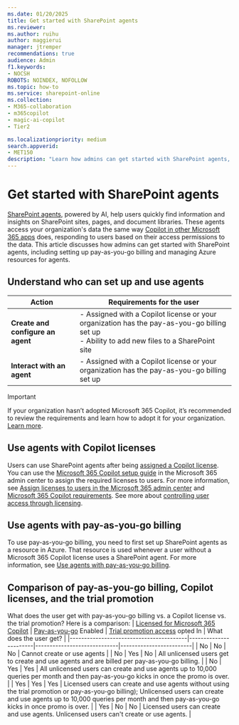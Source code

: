```yaml
---
ms.date: 01/20/2025
title: Get started with SharePoint agents
ms.reviewer:
ms.author: ruihu
author: maggierui
manager: jtremper
recommendations: true
audience: Admin
f1.keywords:
- NOCSH
ROBOTS: NOINDEX, NOFOLLOW
ms.topic: how-to
ms.service: sharepoint-online
ms.collection: 
- M365-collaboration
- m365copilot
- magic-ai-copilot
- Tier2

ms.localizationpriority: medium
search.appverid:
- MET150
description: "Learn how admins can get started with SharePoint agents, including setting up pay-as-you-go billing and managing Azure resources for agents. "
---
```


# Get started with SharePoint agents

[SharePoint agents](https://support.microsoft.com/office/get-started-with-agents-in-sharepoint-69e2faf9-2c1e-4baa-8305-23e625021bcf), powered by AI, help users quickly find information and insights on SharePoint sites, pages, and document libraries. These agents access your organization's data the same way [Copilot in other Microsoft 365 apps](/sharepoint/sharepoint-copilot-best-practices#copilot-and-sharepoint) does, responding to users based on their access permissions to the data. This article discusses how admins can get started with SharePoint agents, including setting up pay-as-you-go billing and managing Azure resources for agents.

## Understand who can set up and use agents

| **Action**          | **Requirements for the user**                                                                                       |
|---------------------|--------------------------------------------------------------------------------------------------------|
| **Create and configure an agent** | - Assigned with a Copilot license or your organization has the pay-as-you-go billing set up<br>- Ability to add new files to a SharePoint site    |
| **Interact with an agent**    | - Assigned with a Copilot license or your organization has the pay-as-you-go billing set up                                                       |

> [!IMPORTANT]
> If your organization hasn’t adopted Microsoft 365 Copilot, it’s recommended to review the requirements and learn how to adopt it for your organization. [Learn more](/copilot/microsoft-365/microsoft-365-copilot-overview).  

## Use agents with Copilot licenses

Users can use SharePoint agents after being [assigned a Copilot license](/copilot/microsoft-365/microsoft-365-copilot-enable-users#assign-licenses). You can use the [Microsoft 365 Copilot setup guide](https://admin.microsoft.com/Adminportal/Home?Q=learndocs#/modernonboarding/microsoft365copilotsetupguide) in the Microsoft 365 admin center to assign the required licenses to users. For more information, see [Assign licenses to users in the Microsoft 365 admin center](/microsoft-365/admin/manage/assign-licenses-to-users) and [Microsoft 365 Copilot requirements](/copilot/microsoft-365/microsoft-365-copilot-requirements). See more about [controlling user access through licensing](/sharepoint/manage-access-agents-in-sharepoint#control-user-access-through-licensing).

## Use agents with pay-as-you-go billing

To use pay-as-you-go billing, you need to first set up SharePoint agents  as a resource in Azure. That resource is used whenever a user without a Microsoft 365 Copilot license uses a SharePoint agent. For more information, see [Use agents with pay-as-you-go billing](/sharepoint/sharepoint-agents-azure-billing).

## Comparison of pay-as-you-go billing, Copilot licenses, and the trial promotion

What does the user get with pay-as-you-go billing vs. a Copilot license vs. the trial promotion? Here is a comparison:
| [Licensed for Microsoft 365 Copilot](/copilot/microsoft-365/microsoft-365-copilot-licensing) | [Pay-as-you-go](/sharepoint/sharepoint-agents-azure-billing) Enabled | [Trial promotion access](/sharepoint/manage-trial-agents-sharepoint-powershell#what-is-the-trial-access-to-sharepoint-agents) opted In | What does the user get? |
|-----------------------------------------|-----------------------|-----------------------------|-------------------------|
| No                                      | No                    | No                          | Cannot create or use agents |
| No                                      | Yes                   | No                          | All unlicensed users get to create and use agents and are billed per pay-as-you-go billing. |
| No                                      | Yes                   | Yes                         | All unlicensed users can create and use agents up to 10,000 queries per month and then pay-as-you-go kicks in once the promo is over. |
| Yes                                     | Yes                   | Yes                         | Licensed users can create and use agents without using the trial promotion or pay-as-you-go billing); Unlicensed users can create and use agents up to 10,000 queries per month and then pay-as-you-go kicks in once promo is over. |
| Yes                                     | No                    | No                          | Licensed users can create and use agents. Unlicensed users can't create or use agents. |
